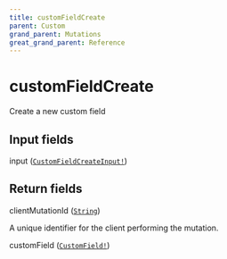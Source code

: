 ```yaml
---
title: customFieldCreate
parent: Custom
grand_parent: Mutations
great_grand_parent: Reference
---
```


# customFieldCreate

Create a new custom field

## Input fields

<div class="field-entry ">
  <span id="input" class="field-name anchored">input (<code><a href="/docs/reference/input_object/customfieldcreateinput">CustomFieldCreateInput!</a></code>)</span>

  <div class="description-wrapper">

  </div>
</div>

## Return fields

<div class="field-entry ">
  <span id="clientmutationid" class="field-name anchored">clientMutationId (<code><a href="/docs/reference/scalar/string">String</a></code>)</span>

  <div class="description-wrapper">
   <p>A unique identifier for the client performing the mutation.</p>

  </div>
</div>

<div class="field-entry ">
  <span id="customfield" class="field-name anchored">customField (<code><a href="/docs/reference/object/customfield">CustomField!</a></code>)</span>

  <div class="description-wrapper">

  </div>
</div>

